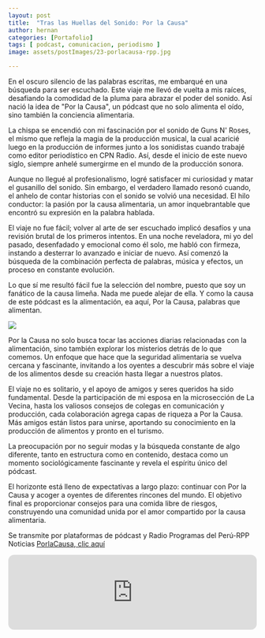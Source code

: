 ```yaml
---
layout: post
title:  "Tras las Huellas del Sonido: Por la Causa"
author: hernan
categories: [Portafolio]
tags: [ podcast, comunicacion, periodismo ]
image: assets/postImages/23-porlacausa-rpp.jpg

---
```

En el oscuro silencio de las palabras escritas, me embarqué en una búsqueda para ser escuchado. Este viaje me llevó de vuelta a mis raíces, desafiando la comodidad de la pluma para abrazar el poder del sonido. Así nació la idea de "Por la Causa", un pódcast que no solo alimenta el oído, sino también la conciencia alimentaria.

La chispa se encendió con mi fascinación por el sonido de Guns N' Roses, el mismo que refleja la magia de la producción musical, la cual acaricié luego en la producción de informes junto a los sonidistas cuando trabajé como editor periodístico en CPN Radio. Así, desde el inicio de este nuevo siglo, siempre anhelé sumergirme en el mundo de la producción sonora. 

Aunque no llegué al profesionalismo, logré satisfacer mi curiosidad y matar el gusanillo del sonido. Sin embargo, el verdadero llamado resonó cuando, el anhelo de contar historias con el sonido se volvió una necesidad. El hilo conductor: la pasión por la causa alimentaria, un amor inquebrantable que encontró su expresión en la palabra hablada.

El viaje no fue fácil; volver al arte de ser escuchado implicó desafíos y una revisión brutal de los primeros intentos. En una noche reveladora, mi yo del pasado, desenfadado y emocional como él solo, me habló con firmeza, instando a desterrar lo avanzado e iniciar de nuevo. Así comenzó la búsqueda de la combinación perfecta de palabras, música y efectos, un proceso en constante evolución.

Lo que sí me resultó fácil fue la selección del nombre, puesto que soy un fanático de la causa limeña. Nada me puede alejar de ella. Y como la causa de este pódcast es la alimentación, ea aquí, Por la Causa, palabras que alimentan.

 <img src="{{site.baseurl}}/assets/postImages/23-podcast-hernan-1.png"/>

Por la Causa no solo busca tocar las acciones diarias relacionadas con la alimentación, sino también explorar los misterios detrás de lo que comemos. Un enfoque que hace que la seguridad alimentaria se vuelva cercana y fascinante, invitando a los oyentes a descubrir más sobre el viaje de los alimentos desde su creación hasta llegar a nuestros platos.

El viaje no es solitario, y el apoyo de amigos y seres queridos ha sido fundamental. Desde la participación de mi esposa en la microsección de La Vecina, hasta los valiosos consejos de colegas en comunicación y producción, cada colaboración agrega capas de riqueza a Por la Causa. Más amigos están listos para unirse, aportando su conocimiento en la producción de alimentos y pronto en el turismo.

La preocupación por no seguir modas y la búsqueda constante de algo diferente, tanto en estructura como en contenido, destaca como un momento sociológicamente fascinante y revela el espíritu único del pódcast.

El horizonte está lleno de expectativas a largo plazo: continuar con Por la Causa y acoger a oyentes de diferentes rincones del mundo. El objetivo final es proporcionar consejos para una comida libre de riesgos, construyendo una comunidad unida por el amor compartido por la causa alimentaria.

Se transmite por plataformas de pódcast y Radio Programas del Perú-RPP Noticias [PorlaCausa, clic aquí](https://rpp.pe/audio/podcast/por-la-causa) 
<iframe style="border-radius:12px" src="https://open.spotify.com/embed/show/4sZ8qT1zlrlg161D1Pw88e?utm_source=generator" width="100%" height="152" frameBorder="0" allowfullscreen="" allow="autoplay; clipboard-write; encrypted-media; fullscreen; picture-in-picture" loading="lazy"></iframe>
